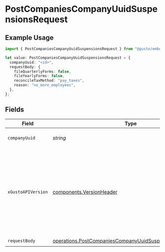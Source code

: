 # PostCompaniesCompanyUuidSuspensionsRequest

## Example Usage

```typescript
import { PostCompaniesCompanyUuidSuspensionsRequest } from "@gusto/embedded-api/models/operations/postcompaniescompanyuuidsuspensions.js";

let value: PostCompaniesCompanyUuidSuspensionsRequest = {
  companyUuid: "<id>",
  requestBody: {
    fileQuarterlyForms: false,
    fileYearlyForms: false,
    reconcileTaxMethod: "pay_taxes",
    reason: "no_more_employees",
  },
};
```

## Fields

| Field                                                                                                                                                                                                                        | Type                                                                                                                                                                                                                         | Required                                                                                                                                                                                                                     | Description                                                                                                                                                                                                                  |
| ---------------------------------------------------------------------------------------------------------------------------------------------------------------------------------------------------------------------------- | ---------------------------------------------------------------------------------------------------------------------------------------------------------------------------------------------------------------------------- | ---------------------------------------------------------------------------------------------------------------------------------------------------------------------------------------------------------------------------- | ---------------------------------------------------------------------------------------------------------------------------------------------------------------------------------------------------------------------------- |
| `companyUuid`                                                                                                                                                                                                                | *string*                                                                                                                                                                                                                     | :heavy_check_mark:                                                                                                                                                                                                           | The UUID of the company                                                                                                                                                                                                      |
| `xGustoAPIVersion`                                                                                                                                                                                                           | [components.VersionHeader](../../models/components/versionheader.md)                                                                                                                                                         | :heavy_minus_sign:                                                                                                                                                                                                           | Determines the date-based API version associated with your API call. If none is provided, your application's [minimum API version](https://docs.gusto.com/embedded-payroll/docs/api-versioning#minimum-api-version) is used. |
| `requestBody`                                                                                                                                                                                                                | [operations.PostCompaniesCompanyUuidSuspensionsRequestBody](../../models/operations/postcompaniescompanyuuidsuspensionsrequestbody.md)                                                                                       | :heavy_check_mark:                                                                                                                                                                                                           | N/A                                                                                                                                                                                                                          |